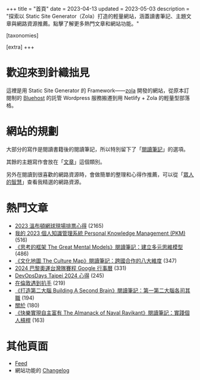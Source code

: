 +++
title = "首頁"
date = 2023-04-13
updated = 2023-05-03
description = "探索以 Static Site Generator（Zola）打造的輕量網站，涵蓋讀書筆記、主題文章與網路資源推薦。點擊了解更多熱門文章和網站功能。"

[taxonomies]

[extra]
+++

# 歡迎來到針織拙見

這裡是用 Static Site Generator 的 Framework——[zola](https://www.getzola.org/documentation/getting-started/overview/) 開發的網站，從原本訂閱制的 [Bluehost](https://www.bluehost.com/) 的託管 Wordpress 服務搬遷到用 Netlify + Zola 的輕量型部落格。

# 網站的規劃

大部分的寫作是閱讀書籍後的閱讀筆記，所以特別留下了「[閱讀筆記](reading-notes/)」的選項。

其餘的主題寫作會放在「[文章](blog/)」這個類別。

另外在閱讀到很喜歡的網路資源時，會做簡單的整理和心得作推薦，可以從「[眾人的智慧](wistom/)」查看我精選的網路資源。

# 熱門文章
* [2023 溫布頓網球現場排票心得](/blog/2023-wimbledon-tennis/) <span class="view-count">(2165)</span>
* [我的 2023 個人知識管理系統 Personal Knowledge Management (PKM)](/blog/2023-personal-knowledge-management/) <span class="view-count">(516)</span>
* [《思考的框架 The Great Mental Models》閱讀筆記：建立多元思維模型](/reading-notes/the-great-mental-models/) <span class="view-count">(486)</span>
* [《文化地圖 The Culture Map》閱讀筆記：跨國合作的八大維度](/reading-notes/the-culture-map/) <span class="view-count">(347)</span>
* [2024 巴黎奧運台灣隊賽程 Google 行事曆](/blog/2024-olympics-taiwan-calendar/) <span class="view-count">(331)</span>
* [DevOpsDays Taipei 2024 心得](/blog/2024-devopsdays-taipei/) <span class="view-count">(245)</span>
* [在倫敦遇到扒手](/blog/london-pickpocketing/) <span class="view-count">(219)</span>
* [《打造第二大腦 Building A Second Brain》閱讀筆記：第一第二大腦各司其職](/reading-notes/building-a-second-brain/) <span class="view-count">(194)</span>
* [關於](/about/) <span class="view-count">(180)</span>
* [《快樂實現自主富有 The Almanack of Naval Ravikant》閱讀筆記：實踐個人槓桿](/reading-notes/the-almanack-of-naval-ravikant/) <span class="view-count">(163)</span>


# 其他頁面
* [Feed](/atom.xml)
* 網站功能的 [Changelog](@/changelog/index.md)
